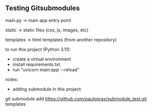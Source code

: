 ## Testing Gitsubmodules

main.py -> main app entry point

static -> static files (css, js, images, etc)

templates -> html templates (from another repository)

to run this project (Python 3.11):

- create a virtual environment
- install requirements.txt
- run "uvicorn main:app --reload" 


notes:
- adding submodule in this project:

git submodule add https://github.com/pauloprax/submodule_test.git templates


